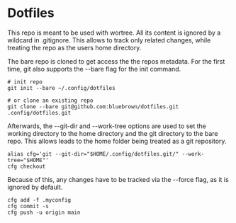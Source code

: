 # Dotfiles

This repo is meant to be used with wortree. All its content is ignored
by a wildcard in .gitignore. This allows to track only related changes,
while treating the repo as the users home directory.

The bare repo is cloned to get access the the repos metadata. For the
first time, git also supports the --bare flag for the init command.

    # init repo
    git init --bare ~/.config/dotfiles

    # or clone an existing repo
    git clone --bare git@github.com:bluebrown/dotfiles.git .config/dotfiles.git 

Afterwards, the --git-dir and --work-tree options are used to set the
working directory to the home directory and the git directory to the
bare repo. This allows leads to the home folder being treated as a
git repository.

    alias cfg='git --git-dir="$HOME/.config/dotfiles.git/" --work-tree="$HOME"'
    cfg checkout

Because of this, any changes have to be tracked via the --force flag, as
it is ignored by default.

    cfg add -f .myconfig
    cfg commit -s
    cfg push -u origin main
